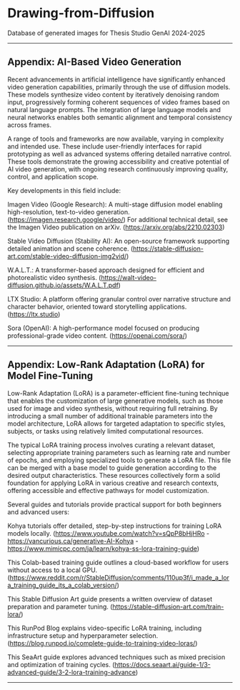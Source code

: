 # Drawing-from-Diffusion
Database of generated images for Thesis Studio GenAI 2024-2025


--------------------
Appendix: AI-Based Video Generation
--------------------
Recent advancements in artificial intelligence have significantly enhanced video generation capabilities, 
primarily through the use of diffusion models. These models synthesize video content by iteratively denoising random input, 
progressively forming coherent sequences of video frames based on natural language prompts. 
The integration of large language models and neural networks enables both semantic alignment and temporal consistency across frames.

A range of tools and frameworks are now available, varying in complexity and intended use. 
These include user-friendly interfaces for rapid prototyping as well as advanced systems offering detailed narrative control. 
These tools demonstrate the growing accessibility and creative potential of AI video generation, 
with ongoing research continuously improving quality, control, and application scope. 


Key developments in this field include:

Imagen Video (Google Research): A multi-stage diffusion model enabling high-resolution, text-to-video generation. (https://imagen.research.google/video/)
For additional technical detail, see the Imagen Video publication on arXiv. (https://arxiv.org/abs/2210.02303)

Stable Video Diffusion (Stability AI): An open-source framework supporting detailed animation and scene coherence. (https://stable-diffusion-art.com/stable-video-diffusion-img2vid/)

W.A.L.T.: A transformer-based approach designed for efficient and photorealistic video synthesis. (https://walt-video-diffusion.github.io/assets/W.A.L.T.pdf)

LTX Studio: A platform offering granular control over narrative structure and character behavior, oriented toward storytelling applications. (https://ltx.studio)

Sora (OpenAI): A high-performance model focused on producing professional-grade video content. (https://openai.com/sora/)






--------------------
Appendix: Low-Rank Adaptation (LoRA) for Model Fine-Tuning
--------------------
Low-Rank Adaptation (LoRA) is a parameter-efficient fine-tuning technique that enables the customization of large generative models, 
such as those used for image and video synthesis, without requiring full retraining. 
By introducing a small number of additional trainable parameters into the model architecture, 
LoRA allows for targeted adaptation to specific styles, subjects, or tasks using relatively limited computational resources.

The typical LoRA training process involves curating a relevant dataset, 
selecting appropriate training parameters such as learning rate and number of epochs, 
and employing specialized tools to generate a LoRA file. This file can be merged with a base model to guide generation according to the desired output characteristics.
These resources collectively form a solid foundation for applying LoRA in various creative and research contexts, 
offering accessible and effective pathways for model customization.


Several guides and tutorials provide practical support for both beginners and advanced users:

Kohya tutorials offer detailed, step-by-step instructions for training LoRA models locally. (https://www.youtube.com/watch?v=sQpP8bHjHRo - https://vancurious.ca/generative-AI-Kohya - https://www.mimicpc.com/ja/learn/kohya-ss-lora-training-guide)

This Colab-based training guide outlines a cloud-based workflow for users without access to a local GPU. (https://www.reddit.com/r/StableDiffusion/comments/110up3f/i_made_a_lora_training_guide_its_a_colab_version/)

This Stable Diffusion Art guide presents a written overview of dataset preparation and parameter tuning. (https://stable-diffusion-art.com/train-lora/)

This RunPod Blog explains video-specific LoRA training, including infrastructure setup and hyperparameter selection. (https://blog.runpod.io/complete-guide-to-training-video-loras/)

This SeaArt guide explores advanced techniques such as mixed precision and optimization of training cycles. (https://docs.seaart.ai/guide-1/3-advanced-guide/3-2-lora-training-advance)

--------------------
